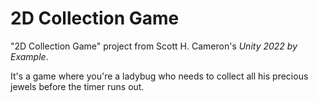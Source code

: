 # 2D Collection Game

"2D Collection Game" project from Scott H. Cameron's *Unity 2022 by Example*.

It's a game where you're a ladybug who needs to collect all his precious jewels before the timer runs out.

